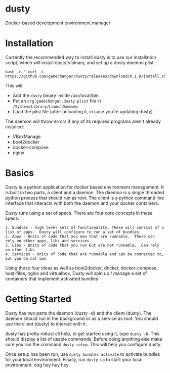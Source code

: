 # dusty
Docker-based development environment manager



# Installation
Currently the recommended way to install dusty is to use our installation script, which will install dusty's binary, and set up a dusty daemon plist:
```
bash -c "`curl -L https://github.com/gamechanger/dusty/releases/download/0.1.0/install.sh`"
```

This will:
 * Add the `dusty` binary inside /usr/local/bin
 * Put an `org.gamechanger.dusty.plist` file in `/System/Library/LaunchDaemons`
 * Load the plist file (after unloading it, in case you're updating dusty)

The daemon will throw errors if any of its required programs aren't already installed:
 * VBoxManage
 * boot2docker
 * docker-compose
 * nginx

# Basics
Dusty is a python application for docker based environment management.  It is built in two parts, a client and a daemon.  The daemon is a single threaded python process that should run as root.  The client is a python command line interface that interacts with both the daemon and your docker containers.

Dusty runs using a set of specs. There are four core concepts in these specs:

    1. Bundles - high level sets of functionality. These will consist of a list of apps.  Dusty will configure to run a set of bundles.
    2. Apps - Units of code that you own that are runnable.  These can rely on other apps, libs and services
    3. Libs - Units of code that you run but are not runnable.  Can rely on other libs
    4. Services - Units of code that are runnable and can be connected to, but you do not own

Using these four ideas as well as boot2docker, docker, docker-compose, host-files, nginx and virtualbox, Dusty will spin up / manage a set of containers that implement activated bundles

# Getting Started
Dusty has two parts the daemon (dusty -d) and the client (dusty).  The daemon should run in the background or as a service as root.  You should use the client (dusty) to interact with it.

dusty has pretty robust cli help, to get started using it, type `dusty -h`.  This should display a list of usable commands.
Before doing anything else make sure you run the command `dusty setup`. This will help you configure dusty.

Once setup has been run, use `dusty bundles activate` to activate bundles for your local environment.
Finally, run `dusty up` to start your local environment.
dog
hey
hey
hey
